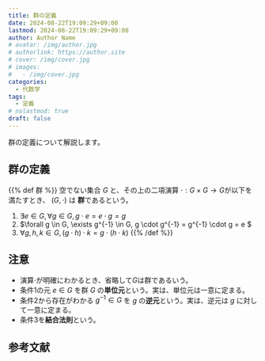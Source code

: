 ```yaml
---
title: 群の定義
date: 2024-08-22T19:09:29+09:00
lastmod: 2024-08-22T19:09:29+09:00
author: Author Name
# avatar: /img/author.jpg
# authorlink: https://author.site
# cover: /img/cover.jpg
# images:
#   - /img/cover.jpg
categories:
  - 代数学
tags:
  - 定義
# nolastmod: true
draft: false
---
```


群の定義について解説します。

<!--more-->

## 群の定義

{{% def 群 %}}
空でない集合 $G$ と、その上の二項演算 $\cdot: G \times G \to G$が以下を満たすとき、 $(G, \cdot)$ は **群**であるという。

1. $\exists e \in G, \forall g \in G, g \cdot e = e \cdot g = g$
2. $\forall g \in G, \exists g^{-1} \in G, g \cdot g^{-1} = g^{-1} \cdot g = e $
3. $\forall g, h, k \in G, (g \cdot h) \cdot k = g \cdot (h \cdot k)$
{{% /def %}}

## 注意

- 演算$\cdot$が明確にわかるとき、省略して$G$は群であるいう。
- 条件1の元 $e \in G$ を群 $G$ の**単位元**という。実は、単位元は一意に定まる。
- 条件2から存在がわかる $g^{-1} \in G$ を $g$ の**逆元**という。実は、逆元は $g$ に対して一意に定まる。
- 条件3を**結合法則**という。

## 参考文献
